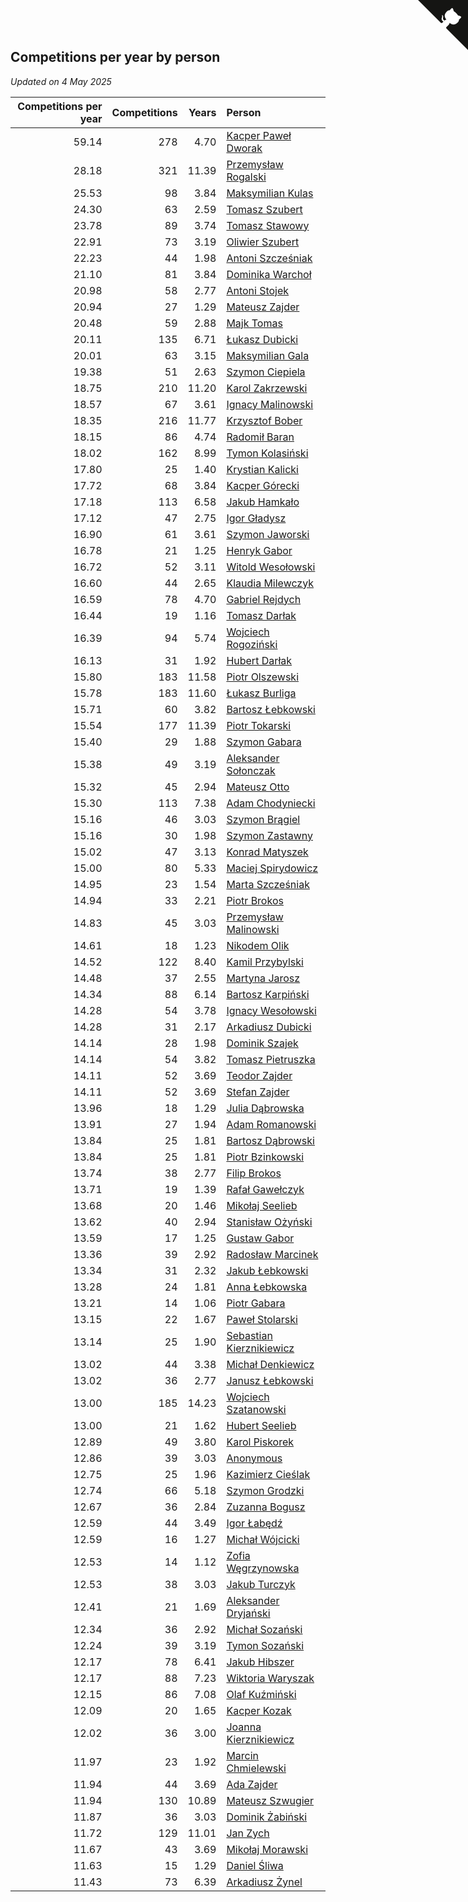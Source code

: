 ## Competitions per year by person

*Updated on  4 May 2025*

| Competitions per year | Competitions | Years | Person |
| ---: | ---: | ---: | :--- |
| 59.14 | 278 | 4.70 | [Kacper Paweł Dworak](https://www.worldcubeassociation.org/persons/2020DWOR01) |
| 28.18 | 321 | 11.39 | [Przemysław Rogalski](https://www.worldcubeassociation.org/persons/2013ROGA02) |
| 25.53 | 98 | 3.84 | [Maksymilian Kulas](https://www.worldcubeassociation.org/persons/2021KULA02) |
| 24.30 | 63 | 2.59 | [Tomasz Szubert](https://www.worldcubeassociation.org/persons/2022SZUB02) |
| 23.78 | 89 | 3.74 | [Tomasz Stawowy](https://www.worldcubeassociation.org/persons/2021STAW01) |
| 22.91 | 73 | 3.19 | [Oliwier Szubert](https://www.worldcubeassociation.org/persons/2022SZUB01) |
| 22.23 | 44 | 1.98 | [Antoni Szcześniak](https://www.worldcubeassociation.org/persons/2023SZCZ04) |
| 21.10 | 81 | 3.84 | [Dominika Warchoł](https://www.worldcubeassociation.org/persons/2021WARC01) |
| 20.98 | 58 | 2.77 | [Antoni Stojek](https://www.worldcubeassociation.org/persons/2022STOJ03) |
| 20.94 | 27 | 1.29 | [Mateusz Zajder](https://www.worldcubeassociation.org/persons/2024ZAJD01) |
| 20.48 | 59 | 2.88 | [Majk Tomas](https://www.worldcubeassociation.org/persons/2022TOMA05) |
| 20.11 | 135 | 6.71 | [Łukasz Dubicki](https://www.worldcubeassociation.org/persons/2018DUBI01) |
| 20.01 | 63 | 3.15 | [Maksymilian Gala](https://www.worldcubeassociation.org/persons/2022GALA01) |
| 19.38 | 51 | 2.63 | [Szymon Ciepiela](https://www.worldcubeassociation.org/persons/2022CIEP01) |
| 18.75 | 210 | 11.20 | [Karol Zakrzewski](https://www.worldcubeassociation.org/persons/2014ZAKR01) |
| 18.57 | 67 | 3.61 | [Ignacy Malinowski](https://www.worldcubeassociation.org/persons/2021MALI02) |
| 18.35 | 216 | 11.77 | [Krzysztof Bober](https://www.worldcubeassociation.org/persons/2013BOBE01) |
| 18.15 | 86 | 4.74 | [Radomił Baran](https://www.worldcubeassociation.org/persons/2020BARA02) |
| 18.02 | 162 | 8.99 | [Tymon Kolasiński](https://www.worldcubeassociation.org/persons/2016KOLA02) |
| 17.80 | 25 | 1.40 | [Krystian Kalicki](https://www.worldcubeassociation.org/persons/2023KALI10) |
| 17.72 | 68 | 3.84 | [Kacper Górecki](https://www.worldcubeassociation.org/persons/2021GORE01) |
| 17.18 | 113 | 6.58 | [Jakub Hamkało](https://www.worldcubeassociation.org/persons/2018HAMK01) |
| 17.12 | 47 | 2.75 | [Igor Gładysz](https://www.worldcubeassociation.org/persons/2022GLAD01) |
| 16.90 | 61 | 3.61 | [Szymon Jaworski](https://www.worldcubeassociation.org/persons/2021JAWO01) |
| 16.78 | 21 | 1.25 | [Henryk Gabor](https://www.worldcubeassociation.org/persons/2024GABO02) |
| 16.72 | 52 | 3.11 | [Witold Wesołowski](https://www.worldcubeassociation.org/persons/2022WESO01) |
| 16.60 | 44 | 2.65 | [Klaudia Milewczyk](https://www.worldcubeassociation.org/persons/2022MILE05) |
| 16.59 | 78 | 4.70 | [Gabriel Rejdych](https://www.worldcubeassociation.org/persons/2020REJD01) |
| 16.44 | 19 | 1.16 | [Tomasz Darłak](https://www.worldcubeassociation.org/persons/2024DARL01) |
| 16.39 | 94 | 5.74 | [Wojciech Rogoziński](https://www.worldcubeassociation.org/persons/2019ROGO04) |
| 16.13 | 31 | 1.92 | [Hubert Darłak](https://www.worldcubeassociation.org/persons/2023DARL03) |
| 15.80 | 183 | 11.58 | [Piotr Olszewski](https://www.worldcubeassociation.org/persons/2013OLSZ02) |
| 15.78 | 183 | 11.60 | [Łukasz Burliga](https://www.worldcubeassociation.org/persons/2013BURL01) |
| 15.71 | 60 | 3.82 | [Bartosz Łebkowski](https://www.worldcubeassociation.org/persons/2021LEBK01) |
| 15.54 | 177 | 11.39 | [Piotr Tokarski](https://www.worldcubeassociation.org/persons/2013TOKA01) |
| 15.40 | 29 | 1.88 | [Szymon Gabara](https://www.worldcubeassociation.org/persons/2023GABA01) |
| 15.38 | 49 | 3.19 | [Aleksander Sołonczak](https://www.worldcubeassociation.org/persons/2022SOLO01) |
| 15.32 | 45 | 2.94 | [Mateusz Otto](https://www.worldcubeassociation.org/persons/2022OTTO01) |
| 15.30 | 113 | 7.38 | [Adam Chodyniecki](https://www.worldcubeassociation.org/persons/2017CHOD02) |
| 15.16 | 46 | 3.03 | [Szymon Brągiel](https://www.worldcubeassociation.org/persons/2022BRAG03) |
| 15.16 | 30 | 1.98 | [Szymon Zastawny](https://www.worldcubeassociation.org/persons/2023ZAST01) |
| 15.02 | 47 | 3.13 | [Konrad Matyszek](https://www.worldcubeassociation.org/persons/2022MATY02) |
| 15.00 | 80 | 5.33 | [Maciej Spirydowicz](https://www.worldcubeassociation.org/persons/2020SPIR01) |
| 14.95 | 23 | 1.54 | [Marta Szcześniak](https://www.worldcubeassociation.org/persons/2023SZCZ07) |
| 14.94 | 33 | 2.21 | [Piotr Brokos](https://www.worldcubeassociation.org/persons/2023BROK01) |
| 14.83 | 45 | 3.03 | [Przemysław Malinowski](https://www.worldcubeassociation.org/persons/2022MALI01) |
| 14.61 | 18 | 1.23 | [Nikodem Olik](https://www.worldcubeassociation.org/persons/2024OLIK01) |
| 14.52 | 122 | 8.40 | [Kamil Przybylski](https://www.worldcubeassociation.org/persons/2016PRZY01) |
| 14.48 | 37 | 2.55 | [Martyna Jarosz](https://www.worldcubeassociation.org/persons/2022JARO01) |
| 14.34 | 88 | 6.14 | [Bartosz Karpiński](https://www.worldcubeassociation.org/persons/2019KARP03) |
| 14.28 | 54 | 3.78 | [Ignacy Wesołowski](https://www.worldcubeassociation.org/persons/2021WESO01) |
| 14.28 | 31 | 2.17 | [Arkadiusz Dubicki](https://www.worldcubeassociation.org/persons/2023DUBI01) |
| 14.14 | 28 | 1.98 | [Dominik Szajek](https://www.worldcubeassociation.org/persons/2023SZAJ01) |
| 14.14 | 54 | 3.82 | [Tomasz Pietruszka](https://www.worldcubeassociation.org/persons/2021PIET01) |
| 14.11 | 52 | 3.69 | [Teodor Zajder](https://www.worldcubeassociation.org/persons/2021ZAJD03) |
| 14.11 | 52 | 3.69 | [Stefan Zajder](https://www.worldcubeassociation.org/persons/2021ZAJD02) |
| 13.96 | 18 | 1.29 | [Julia Dąbrowska](https://www.worldcubeassociation.org/persons/2024DABR01) |
| 13.91 | 27 | 1.94 | [Adam Romanowski](https://www.worldcubeassociation.org/persons/2023ROMA10) |
| 13.84 | 25 | 1.81 | [Bartosz Dąbrowski](https://www.worldcubeassociation.org/persons/2023DABR07) |
| 13.84 | 25 | 1.81 | [Piotr Bzinkowski](https://www.worldcubeassociation.org/persons/2023BZIN01) |
| 13.74 | 38 | 2.77 | [Filip Brokos](https://www.worldcubeassociation.org/persons/2022BROK03) |
| 13.71 | 19 | 1.39 | [Rafał Gawełczyk](https://www.worldcubeassociation.org/persons/2023GAWE01) |
| 13.68 | 20 | 1.46 | [Mikołaj Seelieb](https://www.worldcubeassociation.org/persons/2023SEEL04) |
| 13.62 | 40 | 2.94 | [Stanisław Ożyński](https://www.worldcubeassociation.org/persons/2022OZYN01) |
| 13.59 | 17 | 1.25 | [Gustaw Gabor](https://www.worldcubeassociation.org/persons/2024GABO01) |
| 13.36 | 39 | 2.92 | [Radosław Marcinek](https://www.worldcubeassociation.org/persons/2022MARC05) |
| 13.34 | 31 | 2.32 | [Jakub Łebkowski](https://www.worldcubeassociation.org/persons/2023LEBK01) |
| 13.28 | 24 | 1.81 | [Anna Łebkowska](https://www.worldcubeassociation.org/persons/2023LEBK04) |
| 13.21 | 14 | 1.06 | [Piotr Gabara](https://www.worldcubeassociation.org/persons/2024GABA02) |
| 13.15 | 22 | 1.67 | [Paweł Stolarski](https://www.worldcubeassociation.org/persons/2023STOL04) |
| 13.14 | 25 | 1.90 | [Sebastian Kierznikiewicz](https://www.worldcubeassociation.org/persons/2023KIER02) |
| 13.02 | 44 | 3.38 | [Michał Denkiewicz](https://www.worldcubeassociation.org/persons/2021DENK01) |
| 13.02 | 36 | 2.77 | [Janusz Łebkowski](https://www.worldcubeassociation.org/persons/2022LEBK01) |
| 13.00 | 185 | 14.23 | [Wojciech Szatanowski](https://www.worldcubeassociation.org/persons/2011SZAT01) |
| 13.00 | 21 | 1.62 | [Hubert Seelieb](https://www.worldcubeassociation.org/persons/2023SEEL02) |
| 12.89 | 49 | 3.80 | [Karol Piskorek](https://www.worldcubeassociation.org/persons/2021PISK01) |
| 12.86 | 39 | 3.03 | [Anonymous](https://www.worldcubeassociation.org/persons/2022ANON03) |
| 12.75 | 25 | 1.96 | [Kazimierz Cieślak](https://www.worldcubeassociation.org/persons/2023CIES01) |
| 12.74 | 66 | 5.18 | [Szymon Grodzki](https://www.worldcubeassociation.org/persons/2020GROD01) |
| 12.67 | 36 | 2.84 | [Zuzanna Bogusz](https://www.worldcubeassociation.org/persons/2022BOGU01) |
| 12.59 | 44 | 3.49 | [Igor Łabędź](https://www.worldcubeassociation.org/persons/2021LABE01) |
| 12.59 | 16 | 1.27 | [Michał Wójcicki](https://www.worldcubeassociation.org/persons/2024WOJC01) |
| 12.53 | 14 | 1.12 | [Zofia Węgrzynowska](https://www.worldcubeassociation.org/persons/2024WEGR01) |
| 12.53 | 38 | 3.03 | [Jakub Turczyk](https://www.worldcubeassociation.org/persons/2022TURC02) |
| 12.41 | 21 | 1.69 | [Aleksander Dryjański](https://www.worldcubeassociation.org/persons/2023DRYJ01) |
| 12.34 | 36 | 2.92 | [Michał Sozański](https://www.worldcubeassociation.org/persons/2022SOZA02) |
| 12.24 | 39 | 3.19 | [Tymon Sozański](https://www.worldcubeassociation.org/persons/2022SOZA01) |
| 12.17 | 78 | 6.41 | [Jakub Hibszer](https://www.worldcubeassociation.org/persons/2018HIBS01) |
| 12.17 | 88 | 7.23 | [Wiktoria Waryszak](https://www.worldcubeassociation.org/persons/2018WARY01) |
| 12.15 | 86 | 7.08 | [Olaf Kuźmiński](https://www.worldcubeassociation.org/persons/2018KUZM02) |
| 12.09 | 20 | 1.65 | [Kacper Kozak](https://www.worldcubeassociation.org/persons/2023KOZA05) |
| 12.02 | 36 | 3.00 | [Joanna Kierznikiewicz](https://www.worldcubeassociation.org/persons/2022KIER01) |
| 11.97 | 23 | 1.92 | [Marcin Chmielewski](https://www.worldcubeassociation.org/persons/2023CHMI01) |
| 11.94 | 44 | 3.69 | [Ada Zajder](https://www.worldcubeassociation.org/persons/2021ZAJD01) |
| 11.94 | 130 | 10.89 | [Mateusz Szwugier](https://www.worldcubeassociation.org/persons/2014SZWU01) |
| 11.87 | 36 | 3.03 | [Dominik Żabiński](https://www.worldcubeassociation.org/persons/2022ZABI01) |
| 11.72 | 129 | 11.01 | [Jan Zych](https://www.worldcubeassociation.org/persons/2014ZYCH01) |
| 11.67 | 43 | 3.69 | [Mikołaj Morawski](https://www.worldcubeassociation.org/persons/2021MORA01) |
| 11.63 | 15 | 1.29 | [Daniel Śliwa](https://www.worldcubeassociation.org/persons/2024SLIW01) |
| 11.43 | 73 | 6.39 | [Arkadiusz Żynel](https://www.worldcubeassociation.org/persons/2018ZYNE01) |


<a href="https://github.com/noeruchangd/wca_statistics_vn" class="github-corner" aria-label="View source on Github"><svg width="80" height="80" viewBox="0 0 250 250" style="fill:#151513; color:#fff; position: absolute; top: 0; border: 0; right: 0;" aria-hidden="true"><path d="M0,0 L115,115 L130,115 L142,142 L250,250 L250,0 Z"></path><path d="M128.3,109.0 C113.8,99.7 119.0,89.6 119.0,89.6 C122.0,82.7 120.5,78.6 120.5,78.6 C119.2,72.0 123.4,76.3 123.4,76.3 C127.3,80.9 125.5,87.3 125.5,87.3 C122.9,97.6 130.6,101.9 134.4,103.2" fill="currentColor" style="transform-origin: 130px 106px;" class="octo-arm"></path><path d="M115.0,115.0 C114.9,115.1 118.7,116.5 119.8,115.4 L133.7,101.6 C136.9,99.2 139.9,98.4 142.2,98.6 C133.8,88.0 127.5,74.4 143.8,58.0 C148.5,53.4 154.0,51.2 159.7,51.0 C160.3,49.4 163.2,43.6 171.4,40.1 C171.4,40.1 176.1,42.5 178.8,56.2 C183.1,58.6 187.2,61.8 190.9,65.4 C194.5,69.0 197.7,73.2 200.1,77.6 C213.8,80.2 216.3,84.9 216.3,84.9 C212.7,93.1 206.9,96.0 205.4,96.6 C205.1,102.4 203.0,107.8 198.3,112.5 C181.9,128.9 168.3,122.5 157.7,114.1 C157.9,116.9 156.7,120.9 152.7,124.9 L141.0,136.5 C139.8,137.7 141.6,141.9 141.8,141.8 Z" fill="currentColor" class="octo-body"></path></svg></a><style>.github-corner:hover .octo-arm{animation:octocat-wave 560ms ease-in-out}@keyframes octocat-wave{0%,100%{transform:rotate(0)}20%,60%{transform:rotate(-25deg)}40%,80%{transform:rotate(10deg)}}@media (max-width:500px){.github-corner:hover .octo-arm{animation:none}.github-corner .octo-arm{animation:octocat-wave 560ms ease-in-out}}</style>
